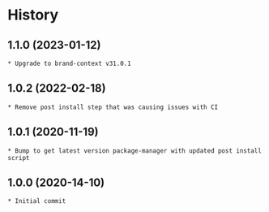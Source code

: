 # History

## 1.1.0 (2023-01-12)
    * Upgrade to brand-context v31.0.1

## 1.0.2 (2022-02-18)
    * Remove post install step that was causing issues with CI

## 1.0.1 (2020-11-19)
    * Bump to get latest version package-manager with updated post install script

## 1.0.0 (2020-14-10)
    * Initial commit
